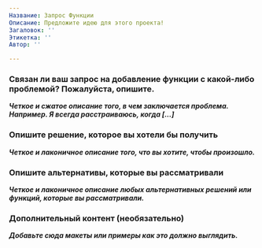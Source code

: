 ```yaml
---
Название: Запрос Функции
Описание: Предложите идею для этого проекта!
Загаловок: ''
Этикетка: ''
Автор: ''

---
```


### **Связан ли ваш запрос на добавление функции с какой-либо проблемой? Пожалуйста, опишите.**

***Четкое и сжатое описание того, в чем заключается проблема. Например. Я всегда расстраиваюсь, когда [...]***

### **Опишите решение, которое вы хотели бы получить**
***Четкое и лаконичное описание того, что вы хотите, чтобы произошло.***

### **Опишите альтернативы, которые вы рассматривали**
***Четкое и лаконичное описание любых альтернативных решений или функций, которые вы рассматривали.***

### **Дополнительный контент (необязательно)**
***Добавьте сюда макеты или примеры как это должно выглядить.***
